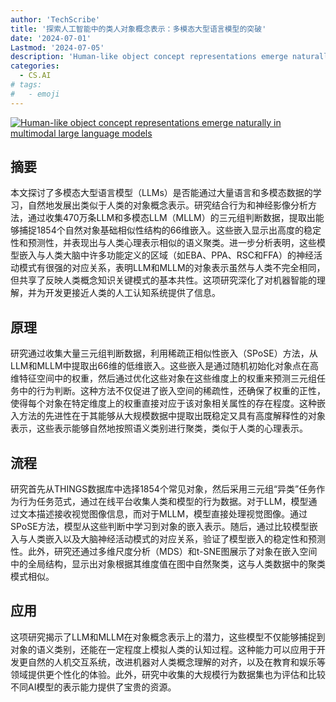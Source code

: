 ```yaml
---
author: 'TechScribe'
title: '探索人工智能中的类人对象概念表示：多模态大型语言模型的突破'
date: '2024-07-01'
Lastmod: '2024-07-05'
description: 'Human-like object concept representations emerge naturally in multimodal large language models'
categories:
  - CS.AI
# tags:
#   - emoji
---
```


[![Human-like object concept representations emerge naturally in multimodal large language models](https://arxiv-research-1301205113.cos.ap-guangzhou.myqcloud.com/images/2407.01067v1.pdf_0.jpg)](https://arxiv.org/abs/2407.01067v1)

## 摘要

本文探讨了多模态大型语言模型（LLMs）是否能通过大量语言和多模态数据的学习，自然地发展出类似于人类的对象概念表示。研究结合行为和神经影像分析方法，通过收集470万条LLM和多模态LLM（MLLM）的三元组判断数据，提取出能够捕捉1854个自然对象基础相似性结构的66维嵌入。这些嵌入显示出高度的稳定性和预测性，并表现出与人类心理表示相似的语义聚类。进一步分析表明，这些模型嵌入与人类大脑中许多功能定义的区域（如EBA、PPA、RSC和FFA）的神经活动模式有很强的对应关系，表明LLM和MLLM的对象表示虽然与人类不完全相同，但共享了反映人类概念知识关键模式的基本共性。这项研究深化了对机器智能的理解，并为开发更接近人类的人工认知系统提供了信息。<!--more-->

## 原理

研究通过收集大量三元组判断数据，利用稀疏正相似性嵌入（SPoSE）方法，从LLM和MLLM中提取出66维的低维嵌入。这些嵌入是通过随机初始化对象点在高维特征空间中的权重，然后通过优化这些对象在这些维度上的权重来预测三元组任务中的行为判断。这种方法不仅促进了嵌入空间的稀疏性，还确保了权重的正性，使得每个对象在特定维度上的权重直接对应于该对象相关属性的存在程度。这种嵌入方法的先进性在于其能够从大规模数据中提取出既稳定又具有高度解释性的对象表示，这些表示能够自然地按照语义类别进行聚类，类似于人类的心理表示。

## 流程

研究首先从THINGS数据库中选择1854个常见对象，然后采用三元组“异类”任务作为行为任务范式，通过在线平台收集人类和模型的行为数据。对于LLM，模型通过文本描述接收视觉图像信息，而对于MLLM，模型直接处理视觉图像。通过SPoSE方法，模型从这些判断中学习到对象的嵌入表示。随后，通过比较模型嵌入与人类嵌入以及大脑神经活动模式的对应关系，验证了模型嵌入的稳定性和预测性。此外，研究还通过多维尺度分析（MDS）和t-SNE图展示了对象在嵌入空间中的全局结构，显示出对象根据其维度值在图中自然聚类，这与人类数据中的聚类模式相似。

## 应用

这项研究揭示了LLM和MLLM在对象概念表示上的潜力，这些模型不仅能够捕捉到对象的语义类别，还能在一定程度上模拟人类的认知过程。这种能力可以应用于开发更自然的人机交互系统，改进机器对人类概念理解的对齐，以及在教育和娱乐等领域提供更个性化的体验。此外，研究中收集的大规模行为数据集也为评估和比较不同AI模型的表示能力提供了宝贵的资源。